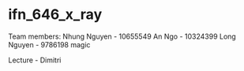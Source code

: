 # ifn_646_x_ray
Team members:
Nhung Nguyen - 10655549
An Ngo - 10324399
Long Nguyen - 9786198
magic

Lecture - Dimitri
